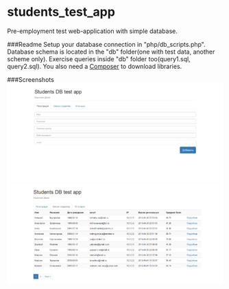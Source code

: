 # students_test_app
Pre-employment test web-application with simple database.

###Readme
Setup your database connection in "php/db_scripts.php". Database schema is located in the "db" folder(one with test data, another scheme only). Exercise queries inside "db" folder too(query1.sql, query2.sql). You also need a [Composer](https://getcomposer.org/) to download libraries.

###Screenshots
![screenshot](https://github.com/bushikot/students_test_app/raw/master/screenshots/screenshot_1.png)
![screenshot](https://github.com/bushikot/students_test_app/raw/master/screenshots/screenshot_2.png)